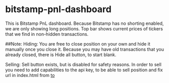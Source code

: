 # bitstamp-pnl-dashboard

This is Bitstamp PnL dashboard. Because Bitstamp has no shorting enabled, we are only showing long positions.
Top bar shows current prices of tickers that we find in non-hidden transactions.

##Note:
Hiding:
You are free to close position on your own and hide it manually once you close it. Because you may have old transactions that you already closed, there is Hide all button, to start blank.

Selling:
Sell button exists, but is disabled for safety reasons. In order to sell you need to add capabilities to the api key, to be able to sell position and fix url in index.html from <a href="#"> to <a href="/hide?id={{ transaction['id'] }}">